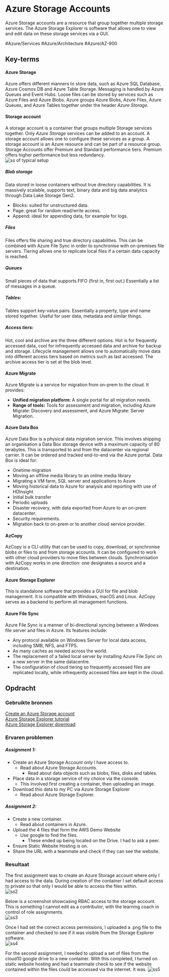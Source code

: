 # Azure Storage Accounts
Azure Storage accounts are a resource that group together multiple storage services. The Azure Storage Explorer is software that allows one to view and edit data on these storage services via a GUI.

#Azure/Services #Azure/Architecture #Azure/AZ-900
## Key-terms
#### Azure Storage
Azure offers different manners to store data, such as Azure SQL Database, Azure Cosmos DB and Azure Table Storage. Messaging is handled by Azure Queues and Event Hubs. Loose files can be stored by services such as Azure Files and Azure Blobs. Azure groups Azure Blobs, Azure Files, Azure Queues, and Azure Tables together under the header *Azure Storage.*

#### Storage account
A storage account is a container that groups multiple Storage services together. Only *Azure Storage* services can be added to an account. A storage account allows one to configure these services as a group. A storage account is an Azure resource and can be part of a resource group. Storage Accounts offer Premium and Standard performance tiers. Premium offers higher performance but less redundancy.  
![ss of typical setup](../../00_includes/AZ-05_screenshot1.png)  
##### Blob storage
Data stored in loose containers without true directory capabilities. It is massively scalable, supports text, binary data and big data analytics through Data Lake Storage Gen2.
* Blocks: suited for unstructured data.
* Page: great for random read/write access.
* Append: ideal for appending data, for example for logs.

##### Files
Files offers file sharing and true directory capabilities. This can be combined with Azure File Sync in order to synchronise with on-premises file servers. Tiering allows one to replicate local files if a certain data capacity is reached.

##### Queues
Small pieces of data that supports FIFO (first in, first out.) Essentially a list of messages in a queue.

##### Tables:
Tables support key-value pairs. Essentially a property, type and name stored together. Useful for user data, metadata and similar things.

##### Access tiers:
Hot, cool and archive are the three different options. Hot is for frequently accessed data, cool for infrequently accessed data and archive for backup and storage. Lifecycle management allows one to automatically move data into different access tiers based on metrics such as last accessed. The archive access tier is set at the blob level.

#### Azure Migrate
Azure Migrate is a service for migration from on-prem to the cloud. It provides:

* **Unified migration platform:** A single portal for all migration needs.
* **Range of tools:** Tools for assessment and migration, including Azure Migrate: Discovery and assessment, and Azure Migrate: Server Migration.

#### Azure Data Box
Azure Data Box is a physical data migration service. This involves shipping an organisation a Data Box storage device with a maximum capacity of 80 terabytes. This is transported to and from the datacenter via regional carrier. It can be ordered and tracked end-to-end via the Azure portal. Data Box is ideal for:

* Onetime migration
* Moving an offline media library to an online media library
* Migrating a VM farm, SQL server and applications to Azure
* Moving historical data to Azure for analysis and reporting with use of HDInsight
* Initial bulk transfer
* Periodic uploads
* Disaster recovery, with data exported from Azure to an on-prem datacenter.
* Security requirements.
* Migration back to on-prem or to another cloud service provider.

#### AzCopy
AzCopy is a CLI utility that can be used to copy, download, or synchronise blobs or files to and from storage accounts. It can be configured to work with other cloud providers to move files between clouds. Synchronisation with AzCopy works in one direction: one designates a source and a destination.

#### Azure Storage Explorer
This is standalone software that provides a GUI for file and blob management. It is compatible with Windows, macOS and Linux. AzCopy serves as a backend to perform all management functions.

#### Azure File Sync
Azure File Sync is a manner of bi-directional syncing between a Windows file server and files in Azure. Its features include:
* Any protocol available on Windows Server for local data access, including SMB, NFS, and FTPS.
* As many caches as needed across the world.
* The replacement of a failed local server by installing Azure File Sync on a new server in the same datacentre.
* The configuration of cloud tiering so frequently accessed files are replicated locally, while infrequently accessed files are kept in the cloud.




## Opdracht
### Gebruikte bronnen
[Create an Azure Storage account](https://learn.microsoft.com/en-us/training/modules/create-azure-storage-account/)  
[Azure Storage Explorer tutorial](https://learn.microsoft.com/en-us/training/modules/upload-download-and-manage-data-with-azure-storage-explorer/)  
[Azure Storage Explorer download](https://azure.microsoft.com/en-us/products/storage/storage-explorer/)  

### Ervaren problemen
##### Assignment 1:
* Create an Azure Storage Account only I have access to.
	* Read about Azure Storage Accounts.
		* Read about data objects such as blobs, files, disks and tables.
* Place data in a storage service of my choice via the console.
	* This involved first creating a container, then uploading an image.
* Download this data to my PC via Azure Storage Explorer
	* Read about Azure Storage Explorer.

##### Assignment 2:
* Create a new container.
	* Read about containers in Azure.
* Upload the 4 files that form the AWS Demo Website
	* Use google to find the files.
		* These ended up being located on the Drive. I had to ask a peer.
* Ensure Static Website Hosting is on.
* Share the URL with a teammate and check if they can see the website.

### Resultaat
The first assignment was to create an Azure Storage account where only I had access to the data. During creation of the container I set default access to private so that only I would be able to access the files within.  
![ss2](../../00_includes/AZ-05_screenshot2.png)  

Below is a screenshot showcasing RBAC access to the storage account. This is something I cannot edit as a contributor, with the learning coach in control of role assignments.  
![ss3](../../00_includes/AZ-05_screenshot3.png)  

Once I had set the correct access permissions, I uploaded a .png file to the container and checked to see if it was visible from the Storage Explorer software.  
![ss4](../../00_includes/AZ-05_screenshot4.png)  

For the second assignment, I needed to upload a set of files from the cloud10 google drive to a new container. With this completed, I turned on static website hosting and had a teammate check to see if the website contained within the files could be accessed via the internet. It was.
![ss5](../../00_includes/AZ-05_screenshot5.png)  
